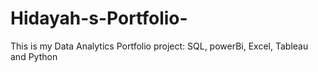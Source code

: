 # Hidayah-s-Portfolio-
This is my Data Analytics Portfolio project: SQL, powerBi, Excel, Tableau and Python
